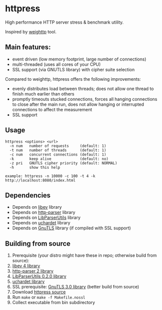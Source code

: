 # httpress

High performance HTTP server stress & benchmark utility.

Inspired by [weighttp](http://redmine.lighttpd.net/projects/weighttp/wiki) tool.

## Main features:

* event driven (low memory footprint, large number of connections)
* multi-threaded (uses all cores of your CPU)
* SSL support (via GNUTLS library) with cipher suite selection

Compared to weighttp, httpress offers the following improvements:

* evenly distributes load between threads; does not allow one thread to finish much earlier than others
* promptly timeouts stucked connections, forces all hanging connections to close after the main run, does not allow hanging or interrupted connections to affect the measurement
* SSL support

## Usage

```
httpress <options> <url>
  -n num   number of requests     (default: 1)
  -t num   number of threads      (default: 1)
  -c num   concurrent connections (default: 1)
  -k       keep alive             (default: no)
  -z pri   GNUTLS cipher priority (default: NORMAL)
  -h       show this help

example: httpress -n 10000 -c 100 -t 4 -k http://localhost:8080/index.html
```

## Dependencies

* Depends on [libev](http://software.schmorp.de/pkg/libev.html) library
* Depends on [http-parser](https://github.com/nodejs/http-parser) library
* Depends on [LibParserUtils](http://www.netsurf-browser.org/projects/libparserutils/) library
* Depends on [uchardet](https://github.com/BYVoid/uchardet) library
* Depends on [GnuTLS](http://www.gnu.org/software/gnutls/) library (if compiled with SSL support)

## Building from source

1. Prerequisite (your distro might have these in repo; otherwise build from source):
  1. [libev 4 library](http://software.schmorp.de/pkg/libev.html)
  2. [http-parser 2 library](https://github.com/nodejs/http-parser)
  3. [LibParserUtils 0.2.0 library](http://www.netsurf-browser.org/projects/libparserutils/)
  4. [uchardet library](https://github.com/BYVoid/uchardet)
2. SSL prerequisite: [GnuTLS 3.0 library](http://www.gnu.org/software/gnutls/) (better build from source)
3. Download [httpress source](https://github.com/CloudServer/httpress)
4. Run `make` or `make -f Makefile.nossl`
5. Collect executable from bin subdirectory
